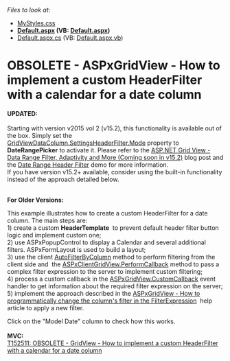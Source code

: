 <!-- default file list -->
*Files to look at*:

* [MyStyles.css](./CS/Content/MyStyles.css)
* **[Default.aspx](./CS/Default.aspx) (VB: [Default.aspx](./VB/Default.aspx))**
* [Default.aspx.cs](./CS/Default.aspx.cs) (VB: [Default.aspx.vb](./VB/Default.aspx.vb))
<!-- default file list end -->
# OBSOLETE - ASPxGridView - How to implement a custom HeaderFilter with a calendar for a date column 


<p><strong>UPDATED:</strong><br><br>Starting with version v2015 vol 2 (v15.2), this functionality is available out of the box. Simply set the <a href="https://documentation.devexpress.com/#AspNet/DevExpressWebGridViewDataColumnHeaderFilterSettings_Modetopic">GridViewDataColumn.SettingsHeaderFilter.Mode</a> property to <strong>DateRangePicker</strong> to activate it. Please refer to the <a href="https://community.devexpress.com/blogs/aspnet/archive/2015/11/10/asp-net-grid-view-data-range-filter-adaptivity-and-more-coming-soon-in-v15-2.aspx">ASP.NET Grid View - Data Range Filter, Adaptivity and More (Coming soon in v15.2)</a> blog post and the <a href="http://demos.devexpress.com/ASPxGridViewDemos/Filtering/DateRangeHeaderFilter.aspx">Date Range Header Filter</a> demo for more information.<br>If you have version v15.2+ available, consider using the built-in functionality instead of the approach detailed below.</p>
<p><br><strong>For Older Versions: </strong></p>
<p>This example illustrates how to create a custom HeaderFilter for a date column. The main steps are: <br>1) create a custom <strong>HeaderTemplate</strong>  to prevent default header filter button logic and implement custom one;<br>2) use ASPxPopupControl to display a Calendar and several additional filters. ASPxFormLayout is used to build a layout;<br>3) use the client <a href="https://documentation.devexpress.com/AspNet/DevExpressWebASPxGridViewScriptsASPxClientGridView_AutoFilterByColumntopic.aspx">AutoFilterByColumn</a> method to perform filtering from the client side and  the <a href="https://documentation.devexpress.com/#AspNet/DevExpressWebASPxGridViewScriptsASPxClientGridView_PerformCallbacktopic">ASPxClientGridView.PerformCallback</a> method to pass a complex filter expression to the server to implement custom filtering;<br>4) process a custom callback in the <a href="https://documentation.devexpress.com/AspNet/DevExpressWebASPxGridViewASPxGridView_CustomCallbacktopic.aspx">ASPxGridView.CustomCallback</a> event handler to get information about the required filter expression on the server;<br>5) implement the approach described in the <a href="http://www.devexpress.com/Support/Center/Question/Details/KA18784">ASPxGridView - How to programmatically change the column's filter in the FilterExpression</a>  help article to apply a new filter.</p>
<p>Click on the "Model Date" column to check how this works.<br><br><strong>MVC:<br></strong><a href="https://www.devexpress.com/Support/Center/p/T152511">T152511: OBSOLETE - GridView - How to implement a custom HeaderFilter with a calendar for a date column</a> <strong><br></strong></p>

<br/>



